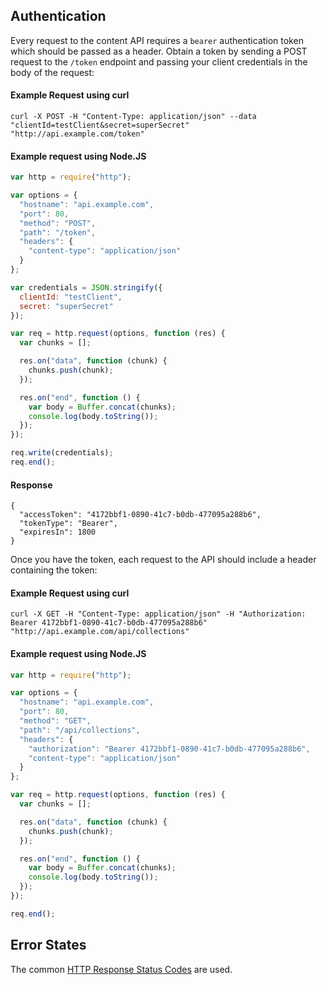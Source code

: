 ## Authentication
Every request to the content API requires a `bearer` authentication token which should be passed as a header.
Obtain a token by sending a POST request to the `/token` endpoint and passing your client credentials in the body of the request:

#### Example Request using curl
```
curl -X POST -H "Content-Type: application/json" --data "clientId=testClient&secret=superSecret" "http://api.example.com/token"
```

#### Example request using Node.JS
```js
var http = require("http");

var options = {
  "hostname": "api.example.com",
  "port": 80,
  "method": "POST",
  "path": "/token",
  "headers": {
    "content-type": "application/json"
  }
};

var credentials = JSON.stringify({
  clientId: "testClient",
  secret: "superSecret"
});

var req = http.request(options, function (res) {
  var chunks = [];

  res.on("data", function (chunk) {
    chunks.push(chunk);
  });

  res.on("end", function () {
    var body = Buffer.concat(chunks);
    console.log(body.toString());
  });
});

req.write(credentials);
req.end();
```

#### Response
```
{
  "accessToken": "4172bbf1-0890-41c7-b0db-477095a288b6",
  "tokenType": "Bearer",
  "expiresIn": 1800
}
```

Once you have the token, each request to the API should include a header containing the token:

#### Example Request using curl
```
curl -X GET -H "Content-Type: application/json" -H "Authorization: Bearer 4172bbf1-0890-41c7-b0db-477095a288b6" "http://api.example.com/api/collections"
```

#### Example request using Node.JS
```js
var http = require("http");

var options = {
  "hostname": "api.example.com",
  "port": 80,
  "method": "GET",
  "path": "/api/collections",
  "headers": {
    "authorization": "Bearer 4172bbf1-0890-41c7-b0db-477095a288b6",
    "content-type": "application/json"
  }
};

var req = http.request(options, function (res) {
  var chunks = [];

  res.on("data", function (chunk) {
    chunks.push(chunk);
  });

  res.on("end", function () {
    var body = Buffer.concat(chunks);
    console.log(body.toString());
  });
});

req.end();
```

## Error States
The common [HTTP Response Status Codes](https://httpstatuses.com/) are used.
